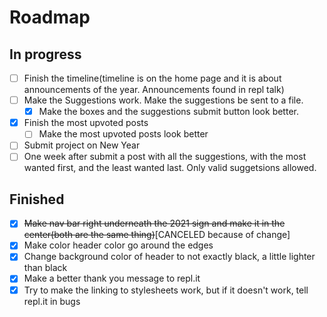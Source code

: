 # Roadmap

## In progress
- [ ] Finish the timeline(timeline is on the home page and it is about announcements of the year. Announcements found in repl talk)
- [ ] Make the Suggestions work. Make the suggestions be sent to a file.
  - [X] Make the boxes and the suggestions submit button look better.
- [X] Finish the most upvoted posts
  - [ ] Make the most upvoted posts look better
- [ ] Submit project on New Year
- [ ] One week after submit a post with all the suggestions, with the most wanted first, and the least wanted last. Only valid suggetsions allowed.

## Finished
- [X] ~~Make nav bar right underneath the 2021 sign and make it in the center(both are the same thing)~~[CANCELED because of change]
- [X] Make color header color go around the edges
- [X] Change background color of header to not exactly black, a little lighter than black
- [X] Make a better thank you message to repl.it
- [X] Try to make the linking to stylesheets work, but if it doesn't work, tell repl.it in bugs